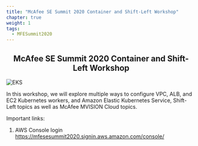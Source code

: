 ```yaml
---
title: "McAfee SE Summit 2020 Container and Shift-Left Workshop"
chapter: true
weight: 1
tags:
  - MFESummit2020
---
```


<div style="text-align: center"><h2>McAfee SE Summit 2020 Container and Shift-Left Workshop</h2></div>

![EKS](images/mfe/mfecloudlogo.jpg)

In this workshop, we will explore multiple ways to configure VPC, ALB, and EC2
Kubernetes workers, and Amazon Elastic Kubernetes Service, Shift-Left topics as well as McAfee MVISION Cloud topics.

Important links:

1. AWS Console login <a href="https://mfesesummit2020.signin.aws.amazon.com/console/" target="_blank">https://mfesesummit2020.signin.aws.amazon.com/console/</a>
